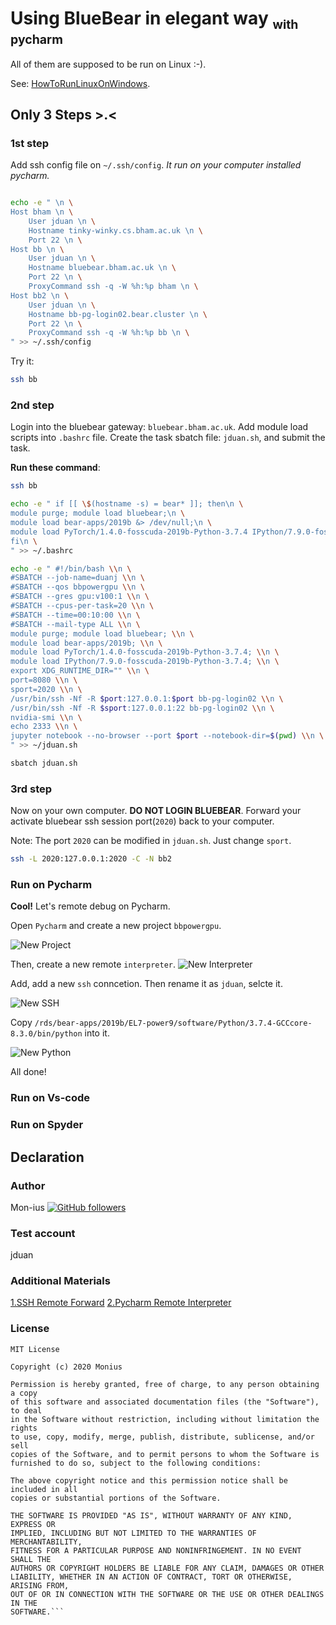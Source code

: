 # Using BlueBear in elegant way <sub><small>with pycharm</small></sub>

All of them are supposed to be run on Linux :-).

See: [HowToRunLinuxOnWindows](https://docs.microsoft.com/en-us/windows/wsl/install-win10).

## Only 3 Steps >.<

### 1st step

Add ssh config file on `~/.ssh/config`. *It run on your computer installed pycharm.*

```bash

echo -e " \n \
Host bham \n \
    User jduan \n \
    Hostname tinky-winky.cs.bham.ac.uk \n \
    Port 22 \n \
Host bb \n \
    User jduan \n \
    Hostname bluebear.bham.ac.uk \n \
    Port 22 \n \
    ProxyCommand ssh -q -W %h:%p bham \n \
Host bb2 \n \
    User jduan \n \
    Hostname bb-pg-login02.bear.cluster \n \
    Port 22 \n \
    ProxyCommand ssh -q -W %h:%p bb \n \
" >> ~/.ssh/config
```

Try it:

```bash
ssh bb
```

### 2nd step

Login into the bluebear gateway: `bluebear.bham.ac.uk`.
Add module load scripts into `.bashrc` file.
Create the task sbatch file: `jduan.sh`, and submit the task.

**Run these command**:

```bash
ssh bb
```

```bash
echo -e " if [[ \$(hostname -s) = bear* ]]; then\n \
module purge; module load bluebear;\n \
module load bear-apps/2019b &> /dev/null;\n \
module load PyTorch/1.4.0-fosscuda-2019b-Python-3.7.4 IPython/7.9.0-fosscuda-2019b-Python-3.7.4 Qt5/5.13.1-GCCcore-8.3.0 &> /dev/null;\n \
fi\n \
" >> ~/.bashrc
```

```bash
echo -e " #!/bin/bash \\n \
#SBATCH --job-name=duanj \\n \
#SBATCH --qos bbpowergpu \\n \
#SBATCH --gres gpu:v100:1 \\n \
#SBATCH --cpus-per-task=20 \\n \
#SBATCH --time=00:10:00 \\n \
#SBATCH --mail-type ALL \\n \
module purge; module load bluebear; \\n \
module load bear-apps/2019b; \\n \
module load PyTorch/1.4.0-fosscuda-2019b-Python-3.7.4; \\n \
module load IPython/7.9.0-fosscuda-2019b-Python-3.7.4; \\n \
export XDG_RUNTIME_DIR="" \\n \
port=8080 \\n \
sport=2020 \\n \
/usr/bin/ssh -Nf -R $port:127.0.0.1:$port bb-pg-login02 \\n \
/usr/bin/ssh -Nf -R $sport:127.0.0.1:22 bb-pg-login02 \\n \
nvidia-smi \\n \
echo 2333 \\n \
jupyter notebook --no-browser --port $port --notebook-dir=$(pwd) \\n \
" >> ~/jduan.sh
```

```bash
sbatch jduan.sh
```

### 3rd step

Now on your own computer. **DO NOT LOGIN BLUEBEAR**.
Forward your activate bluebear ssh session port(`2020`) back to your computer.

Note: The port `2020` can be modified in `jduan.sh`. Just change `sport`.

```bash
ssh -L 2020:127.0.0.1:2020 -C -N bb2
```

### Run on Pycharm

**Cool!** Let's remote debug on Pycharm.

Open `Pycharm` and create a new project `bbpowergpu`.

![New Project](img/01_create_project.png)

Then, create a new remote `interpreter`.
![New Interpreter](img/02_create_interpreter.png)

Add, add a new `ssh` conncetion. Then rename it as `jduan`, selcte it.

![New SSH](img/03_create_ssh.png)

Copy `/rds/bear-apps/2019b/EL7-power9/software/Python/3.7.4-GCCcore-8.3.0/bin/python` into it.

![New Python](img/04_select_python.png)

All done!

### Run on Vs-code

### Run on Spyder


## Declaration

### Author

Mon-ius [![GitHub followers](https://img.shields.io/github/followers/Mon-ius.svg?style=social&label=Follow&maxAge=2592000)](https://github.com/Mon-ius?tab=followers)

### Test account

jduan

### Additional Materials

[1.SSH Remote Forward](http://www.ruanyifeng.com/blog/2011/12/ssh_port_forwarding.html)
[2.Pycharm Remote Interpreter](https://www.jetbrains.com/help/pycharm/configuring-remote-interpreters-via-ssh.html)

### License
```
MIT License

Copyright (c) 2020 Monius

Permission is hereby granted, free of charge, to any person obtaining a copy
of this software and associated documentation files (the "Software"), to deal
in the Software without restriction, including without limitation the rights
to use, copy, modify, merge, publish, distribute, sublicense, and/or sell
copies of the Software, and to permit persons to whom the Software is
furnished to do so, subject to the following conditions:

The above copyright notice and this permission notice shall be included in all
copies or substantial portions of the Software.

THE SOFTWARE IS PROVIDED "AS IS", WITHOUT WARRANTY OF ANY KIND, EXPRESS OR
IMPLIED, INCLUDING BUT NOT LIMITED TO THE WARRANTIES OF MERCHANTABILITY,
FITNESS FOR A PARTICULAR PURPOSE AND NONINFRINGEMENT. IN NO EVENT SHALL THE
AUTHORS OR COPYRIGHT HOLDERS BE LIABLE FOR ANY CLAIM, DAMAGES OR OTHER
LIABILITY, WHETHER IN AN ACTION OF CONTRACT, TORT OR OTHERWISE, ARISING FROM,
OUT OF OR IN CONNECTION WITH THE SOFTWARE OR THE USE OR OTHER DEALINGS IN THE
SOFTWARE.```
